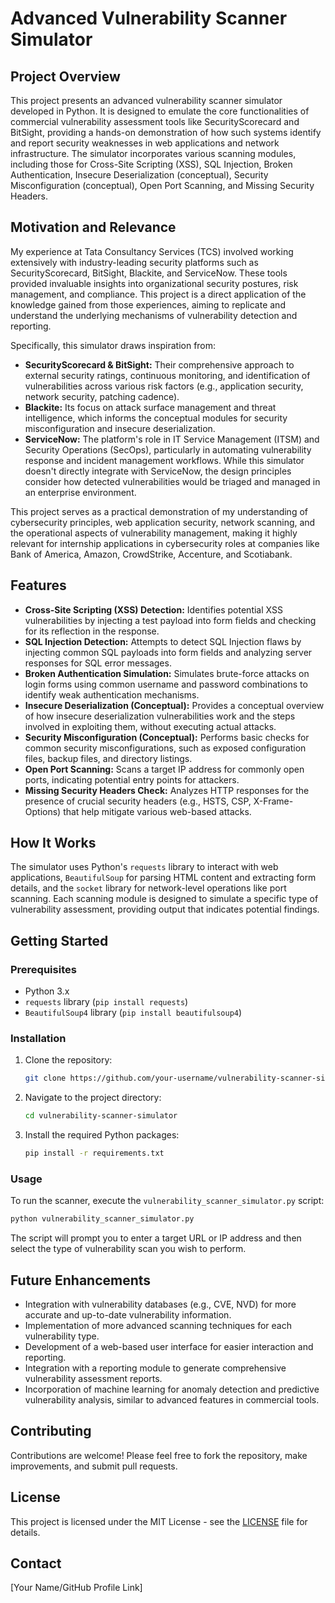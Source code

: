 # Advanced Vulnerability Scanner Simulator

## Project Overview

This project presents an advanced vulnerability scanner simulator developed in Python. It is designed to emulate the core functionalities of commercial vulnerability assessment tools like SecurityScorecard and BitSight, providing a hands-on demonstration of how such systems identify and report security weaknesses in web applications and network infrastructure. The simulator incorporates various scanning modules, including those for Cross-Site Scripting (XSS), SQL Injection, Broken Authentication, Insecure Deserialization (conceptual), Security Misconfiguration (conceptual), Open Port Scanning, and Missing Security Headers.

## Motivation and Relevance

My experience at Tata Consultancy Services (TCS) involved working extensively with industry-leading security platforms such as SecurityScorecard, BitSight, Blackite, and ServiceNow. These tools provided invaluable insights into organizational security postures, risk management, and compliance. This project is a direct application of the knowledge gained from those experiences, aiming to replicate and understand the underlying mechanisms of vulnerability detection and reporting.

Specifically, this simulator draws inspiration from:

*   **SecurityScorecard & BitSight:** Their comprehensive approach to external security ratings, continuous monitoring, and identification of vulnerabilities across various risk factors (e.g., application security, network security, patching cadence).
*   **Blackite:** Its focus on attack surface management and threat intelligence, which informs the conceptual modules for security misconfiguration and insecure deserialization.
*   **ServiceNow:** The platform's role in IT Service Management (ITSM) and Security Operations (SecOps), particularly in automating vulnerability response and incident management workflows. While this simulator doesn't directly integrate with ServiceNow, the design principles consider how detected vulnerabilities would be triaged and managed in an enterprise environment.

This project serves as a practical demonstration of my understanding of cybersecurity principles, web application security, network scanning, and the operational aspects of vulnerability management, making it highly relevant for internship applications in cybersecurity roles at companies like Bank of America, Amazon, CrowdStrike, Accenture, and Scotiabank.

## Features

*   **Cross-Site Scripting (XSS) Detection:** Identifies potential XSS vulnerabilities by injecting a test payload into form fields and checking for its reflection in the response.
*   **SQL Injection Detection:** Attempts to detect SQL Injection flaws by injecting common SQL payloads into form fields and analyzing server responses for SQL error messages.
*   **Broken Authentication Simulation:** Simulates brute-force attacks on login forms using common username and password combinations to identify weak authentication mechanisms.
*   **Insecure Deserialization (Conceptual):** Provides a conceptual overview of how insecure deserialization vulnerabilities work and the steps involved in exploiting them, without executing actual attacks.
*   **Security Misconfiguration (Conceptual):** Performs basic checks for common security misconfigurations, such as exposed configuration files, backup files, and directory listings.
*   **Open Port Scanning:** Scans a target IP address for commonly open ports, indicating potential entry points for attackers.
*   **Missing Security Headers Check:** Analyzes HTTP responses for the presence of crucial security headers (e.g., HSTS, CSP, X-Frame-Options) that help mitigate various web-based attacks.

## How It Works

The simulator uses Python's `requests` library to interact with web applications, `BeautifulSoup` for parsing HTML content and extracting form details, and the `socket` library for network-level operations like port scanning. Each scanning module is designed to simulate a specific type of vulnerability assessment, providing output that indicates potential findings.

## Getting Started

### Prerequisites

*   Python 3.x
*   `requests` library (`pip install requests`)
*   `BeautifulSoup4` library (`pip install beautifulsoup4`)

### Installation

1.  Clone the repository:
    ```bash
    git clone https://github.com/your-username/vulnerability-scanner-simulator.git
    ```
2.  Navigate to the project directory:
    ```bash
    cd vulnerability-scanner-simulator
    ```
3.  Install the required Python packages:
    ```bash
    pip install -r requirements.txt
    ```

### Usage

To run the scanner, execute the `vulnerability_scanner_simulator.py` script:

```bash
python vulnerability_scanner_simulator.py
```

The script will prompt you to enter a target URL or IP address and then select the type of vulnerability scan you wish to perform.

## Future Enhancements

*   Integration with vulnerability databases (e.g., CVE, NVD) for more accurate and up-to-date vulnerability information.
*   Implementation of more advanced scanning techniques for each vulnerability type.
*   Development of a web-based user interface for easier interaction and reporting.
*   Integration with a reporting module to generate comprehensive vulnerability assessment reports.
*   Incorporation of machine learning for anomaly detection and predictive vulnerability analysis, similar to advanced features in commercial tools.

## Contributing

Contributions are welcome! Please feel free to fork the repository, make improvements, and submit pull requests.

## License

This project is licensed under the MIT License - see the [LICENSE](LICENSE) file for details.

## Contact

[Your Name/GitHub Profile Link]



